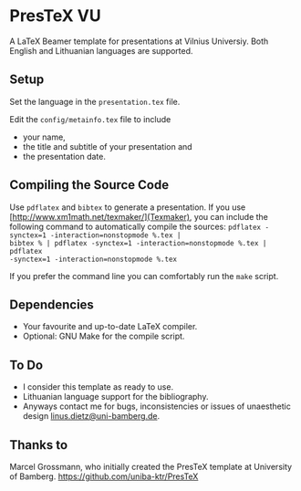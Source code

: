 PresTeX VU
=======

A LaTeX Beamer template for presentations at Vilnius Universiy. Both English and Lithuanian languages are supported.

Setup
-----

Set the language in the <code>presentation.tex</code> file.

Edit the <code>config/metainfo.tex</code> file to include
* your name,
* the title and subtitle of your presentation and 
* the presentation date.

Compiling the Source Code
-------------------------

Use `pdflatex` and `bibtex` to generate a presentation.
If you use [http://www.xm1math.net/texmaker/](Texmaker), you can include the following command to automatically compile the sources: 
<code>pdflatex -synctex=1 -interaction=nonstopmode %.tex | bibtex % | pdflatex -synctex=1 -interaction=nonstopmode %.tex 
| pdflatex -synctex=1 -interaction=nonstopmode %.tex</code>

If you prefer the command line you can comfortably run the <code>make</code> script.

Dependencies
-------------------------

* Your favourite and up-to-date LaTeX compiler. 
* Optional: GNU Make for the compile script.

To Do
-------------------------

* I consider this template as ready to use.
* Lithuanian language support for the bibliography.
* Anyways contact me for bugs, inconsistencies or issues of unaesthetic design [linus.dietz@uni-bamberg.de](mailto:linus.dietz@uni-bamberg.de).

Thanks to
-------------------------
Marcel Grossmann, who initially created the PresTeX template at University of Bamberg. https://github.com/uniba-ktr/PresTeX
